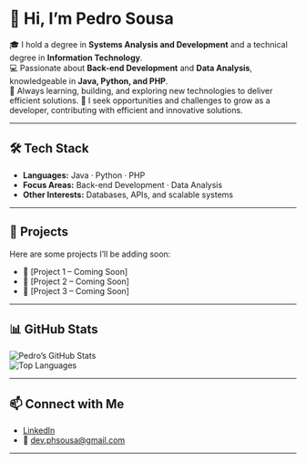 # 👋 Hi, I’m Pedro Sousa  

🎓 I hold a degree in **Systems Analysis and Development** and a technical degree in **Information Technology**.  
💻 Passionate about **Back-end Development** and **Data Analysis**, knowledgeable in **Java, Python, and PHP**.  
🚀 Always learning, building, and exploring new technologies to deliver efficient solutions. 
🌱 I seek opportunities and challenges to grow as a developer, contributing with efficient and innovative solutions.

---

## 🛠️ Tech Stack  
- **Languages:** Java · Python · PHP  
- **Focus Areas:** Back-end Development · Data Analysis  
- **Other Interests:** Databases, APIs, and scalable systems  

---

## 📂 Projects  
Here are some projects I’ll be adding soon:  
- 🔹 [Project 1 – Coming Soon]  
- 🔹 [Project 2 – Coming Soon]  
- 🔹 [Project 3 – Coming Soon]  

---

## 📊 GitHub Stats  
![Pedro’s GitHub Stats](https://github-readme-stats.vercel.app/api?username=Pahudo&show_icons=true&theme=default)  
![Top Languages](https://github-readme-stats.vercel.app/api/top-langs/?username=Pahudo&layout=compact&theme=default)  

---

## 📫 Connect with Me  
- [LinkedIn](https://www.linkedin.com/in/pedro-sousa-400ba81b5/)  
- 📧 dev.phsousa@gmail.com  

---
